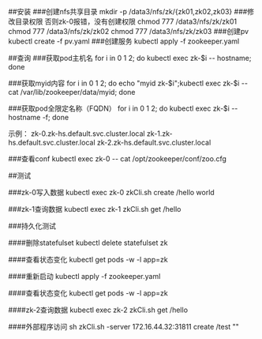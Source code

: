 ##安装
###创建nfs共享目录
mkdir -p /data3/nfs/zk/{zk01,zk02,zk03}
###修改目录权限
否则zk-0报错，没有创建权限
chmod 777 /data3/nfs/zk/zk01
chmod 777 /data3/nfs/zk/zk02
chmod 777 /data3/nfs/zk/zk03
###创建pv
kubectl create -f pv.yaml
###创建服务
kubectl apply -f zookeeper.yaml

##查询
###获取pod主机名
for i in 0 1 2; do kubectl exec zk-$i -- hostname; done

###获取myid内容
for i in 0 1 2; do echo "myid zk-$i";kubectl exec zk-$i -- cat /var/lib/zookeeper/data/myid; done

###获取pod全限定名称（FQDN）
for i in 0 1 2; do kubectl exec zk-$i -- hostname -f; done

示例：
zk-0.zk-hs.default.svc.cluster.local
zk-1.zk-hs.default.svc.cluster.local
zk-2.zk-hs.default.svc.cluster.local

###查看conf
kubectl exec zk-0 -- cat /opt/zookeeper/conf/zoo.cfg


##测试

###zk-0写入数据
kubectl exec zk-0 zkCli.sh create /hello world

###zk-1查询数据
kubectl exec zk-1 zkCli.sh get /hello

###持久化测试

####删除statefulset
kubectl delete statefulset zk

####查看状态变化
kubectl get pods -w -l app=zk

####重新启动
kubectl apply -f zookeeper.yaml

####查看状态变化
kubectl get pods -w -l app=zk



####zk-2查询数据
kubectl exec zk-2 zkCli.sh get /hello


####外部程序访问
sh zkCli.sh -server 172.16.44.32:31811
create /test ""